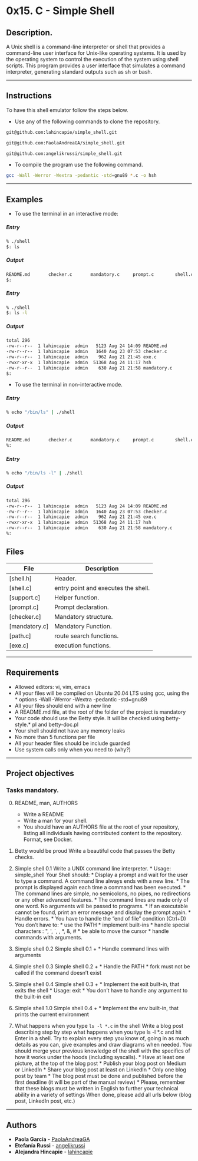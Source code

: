 # 0x15. C - Simple Shell

## Description.
A Unix shell is a command-line interpreter or shell that provides a command-line user interface for Unix-like operating systems. It is used by the operating system to control the execution of the system using shell scripts.
This program provides a user interface that simulates a command interpreter, generating standard outputs such as sh or bash.

---
## Instructions

To have this shell emulator follow the steps below.

* Use any of the following commands to clone the repository.
```sh
git@github.com:lahincapie/simple_shell.git
```
```sh
git@github.com:PaolaAndreaGA/simple_shell.git
```
```sh
git@github.com:angelikrussi/simple_shell.git
```

* To compile the program use the following command.
```sh
gcc -Wall -Werror -Wextra -pedantic -std=gnu89 *.c -o hsh
```
---

## Examples

* To use the terminal in an interactive mode:

##### Entry
```sh
% ./shell
$: ls
```
##### Output
```sh
README.md		checker.c		mandatory.c		prompt.c		shell.c
$:
```
##### Entry
```sh
% ./shell
$: ls -l
```
##### Output
```sh
total 296
-rw-r--r--  1 lahincapie  admin   5123 Aug 24 14:09 README.md
-rw-r--r--  1 lahincapie  admin   1640 Aug 23 07:53 checker.c
-rw-r--r--  1 lahincapie  admin    962 Aug 21 21:45 exe.c
-rwxr-xr-x  1 lahincapie  admin  51368 Aug 24 11:17 hsh
-rw-r--r--  1 lahincapie  admin    630 Aug 21 21:58 mandatory.c
$:
```

* To use the terminal in non-interactive mode.

##### Entry
```sh
% echo "/bin/ls" | ./shell
```

##### Output
```sh
README.md		checker.c		mandatory.c		prompt.c		shell.c
%:
```
##### Entry
```sh
% echo "/bin/ls -l" | ./shell
```

##### Output
```sh
total 296
-rw-r--r--  1 lahincapie  admin   5123 Aug 24 14:09 README.md
-rw-r--r--  1 lahincapie  admin   1640 Aug 23 07:53 checker.c
-rw-r--r--  1 lahincapie  admin    962 Aug 21 21:45 exe.c
-rwxr-xr-x  1 lahincapie  admin  51368 Aug 24 11:17 hsh
-rw-r--r--  1 lahincapie  admin    630 Aug 21 21:58 mandatory.c
%:
```

## Files

File | Description
---|---
[shell.h] | Header.
[shell.c] | entry point and executes the shell.
[support.c] | Helper function.
[prompt.c] | Prompt declaration.
[checker.c] | Mandatory structure.
[mandatory.c] | Mandatory Function.
[path.c] | route search functions.
[exe.c] | execution functions.

---

## Requirements

* Allowed editors: vi, vim, emacs
* All your files will be compiled on Ubuntu 20.04 LTS using gcc, using the * options -Wall -Werror -Wextra -pedantic -std=gnu89
* All your files should end with a new line
* A README.md file, at the root of the folder of the project is mandatory
* Your code should use the Betty style. It will be checked using betty-style.* pl and betty-doc.pl
* Your shell should not have any memory leaks
* No more than 5 functions per file
* All your header files should be include guarded
* Use system calls only when you need to (why?)

---
## Project objectives
### Tasks mandatory.

0. README, man, AUTHORS
    * Write a README
    * Write a man for your shell.
    * You should have an AUTHORS file at the root of your repository, listing all individuals having contributed content to the repository. Format, see Docker.

1. Betty would be proud
    Write a beautiful code that passes the Betty checks.

2. Simple shell 0.1
    Write a UNIX command line interpreter.
        * Usage: simple_shell
    Your Shell should:
        * Display a prompt and wait for the user to type a command. A command line always ends with a new line.
        * The prompt is displayed again each time a command has been executed.
        * The command lines are simple, no semicolons, no pipes, no redirections or any other advanced features.
        * The command lines are made only of one word. No arguments will be passed to programs.
        * If an executable cannot be found, print an error message and display the prompt again.
        * Handle errors.
        * You have to handle the “end of file” condition (Ctrl+D)
    You don’t have to:
        * use the PATH
        * implement built-ins
        * handle special characters : ", ', `, \, *, &, #
        * be able to move the cursor
        * handle commands with arguments.

3. Simple shell 0.2
    Simple shell 0.1 +
        * Handle command lines with arguments

4. Simple shell 0.3
    Simple shell 0.2 +
        * Handle the PATH
        * fork must not be called if the command doesn’t exist

5. Simple shell 0.4
    Simple shell 0.3 +
        * Implement the exit built-in, that exits the shell
        * Usage: exit
        * You don’t have to handle any argument to the built-in exit

6. Simple shell 1.0
    Simple shell 0.4 +
        * Implement the env built-in, that prints the current environment

7. What happens when you type `ls -l *.c` in the shell
    Write a blog post describing step by step what happens when you type ls -l *.c and hit Enter in a shell. Try to explain every step you know of, going in as much details as you can, give examples and draw diagrams when needed. You should merge your previous knowledge of the shell with the specifics of how it works under the hoods (including syscalls).
        * Have at least one picture, at the top of the blog post
        * Publish your blog post on Medium or LinkedIn
        * Share your blog post at least on LinkedIn
        * Only one blog post by team
        * The blog post must be done and published before the first deadline (it will be part of the manual review)
        * Please, remember that these blogs must be written in English to further your technical ability in a variety of settings
    When done, please add all urls below (blog post, LinkedIn post, etc.)

---
## Authors
* **Paola García** - [PaolaAndreaGA](https://github.com/PaolaAndreaGA)
* **Etefanía Russi** - [angelikrussi](https://github.com/angelikrussi)
* **Alejandra Hincapie** - [lahincapie](https://github.com/lahincapie)